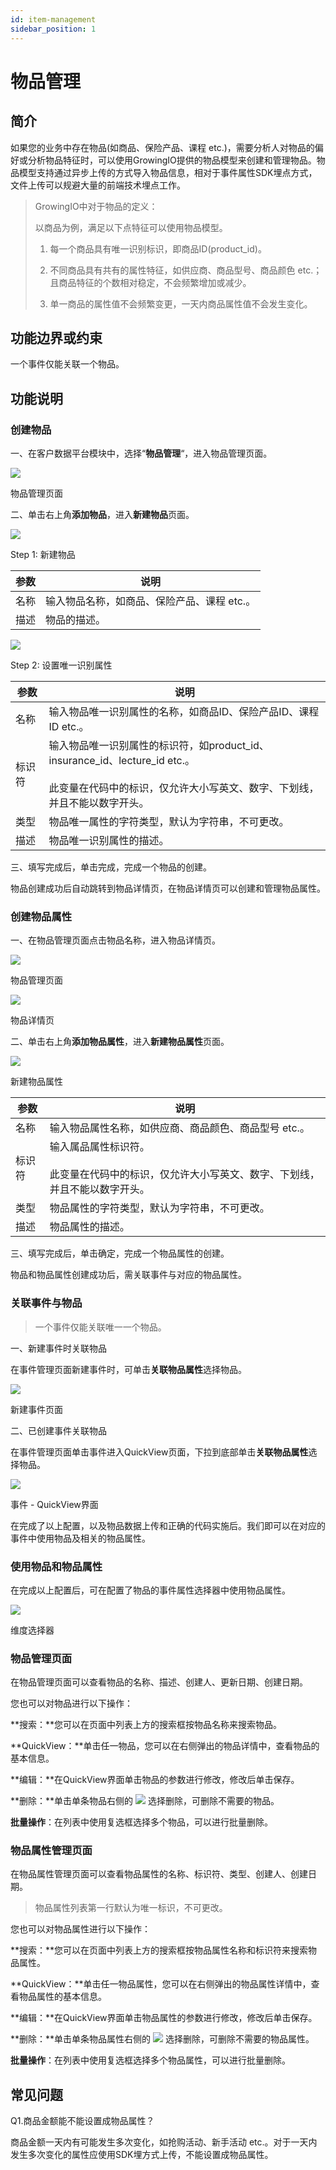 ```yaml
---
id: item-management
sidebar_position: 1
---
```


# 物品管理

## 简介[](#jian-jie)

如果您的业务中存在物品(如商品、保险产品、课程 etc.)，需要分析人对物品的偏好或分析物品特征时，可以使用GrowingIO提供的物品模型来创建和管理物品。物品模型支持通过异步上传的方式导入物品信息，相对于事件属性SDK埋点方式，文件上传可以规避大量的前端技术埋点工作。

> GrowingIO中对于物品的定义：
> 
> 以商品为例，满足以下点特征可以使用物品模型。
> 
> 1.  每一个商品具有唯一识别标识，即商品ID(product_id)。
> 
> 2.  不同商品具有共有的属性特征，如供应商、商品型号、商品颜色 etc.；且商品特征的个数相对稳定，不会频繁增加或减少。
> 
> 3.  单一商品的属性值不会频繁变更，一天内商品属性值不会发生变化。
> 


## 功能边界或约束[](#gong-neng-bian-jie-huo-yue-shu)

一个事件仅能关联一个物品。


## 功能说明[](#gong-neng-shuo-ming)

### 创建物品[](#chuang-jian-wu-pin)

一、在客户数据平台模块中，选择“**物品管理**“，进入物品管理页面。

![](https://gblobscdn.gitbook.com/assets%2F-M2qbZInaXgdm8kkNosp%2F-M397mvLNcyag8pMLao3%2F-M39NyrYXiaTWby2Bt6e%2Fimage.png?alt=media&token=480263c9-5b48-4194-8f0b-96b3b507850b)

物品管理页面

二、单击右上角**添加物品**，进入**新建物品**页面。

![](https://gblobscdn.gitbook.com/assets%2F-M2qbZInaXgdm8kkNosp%2F-M397mvLNcyag8pMLao3%2F-M39ObiKHKSQ0NP9YJH4%2Fimage.png?alt=media&token=e12f0b00-b027-45f6-964f-9ca53d2729cf)

Step 1: 新建物品

| 参数  | 说明  |
| --- | --- |
| 名称  | 输入物品名称，如商品、保险产品、课程 etc.。 |
| 描述  | 物品的描述。 |

![](https://gblobscdn.gitbook.com/assets%2F-M2qbZInaXgdm8kkNosp%2F-M397mvLNcyag8pMLao3%2F-M39PPC6Y4PuR7nqBVB0%2Fimage.png?alt=media&token=e65db743-e10b-4325-bcc7-f769850b1f68)

Step 2: 设置唯一识别属性

| 参数  | 说明  |
| --- | --- |
| 名称  | 输入物品唯一识别属性的名称，如商品ID、保险产品ID、课程ID etc.。 |
| 标识符 | 输入物品唯一识别属性的标识符，如product_id、insurance_id、lecture_id etc.。<br></br>此变量在代码中的标识，仅允许大小写英文、数字、下划线，并且不能以数字开头。 |
| 类型  | 物品唯一属性的字符类型，默认为字符串，不可更改。 |
| 描述  | 物品唯一识别属性的描述。 |

三、填写完成后，单击完成，完成一个物品的创建。

物品创建成功后自动跳转到物品详情页，在物品详情页可以创建和管理物品属性。


### 创建物品属性[](#chuang-jian-wu-pin-shu-xing)

一、在物品管理页面点击物品名称，进入物品详情页。

![](https://gblobscdn.gitbook.com/assets%2F-M2qbZInaXgdm8kkNosp%2F-M39Qvh2TzPbcSVWhz1G%2F-M39U2cfpFL7EhJCrAnb%2Fimage.png?alt=media&token=5297509e-8f79-420d-91ff-a41139e58614)

物品管理页面

![](https://gblobscdn.gitbook.com/assets%2F-M2qbZInaXgdm8kkNosp%2F-M39Qvh2TzPbcSVWhz1G%2F-M39U_CP0Zu-kxJ_lNUG%2Fimage.png?alt=media&token=12ff1599-56b7-4299-821a-1741096fce08)

物品详情页

二、单击右上角**添加物品属性**，进入**新建物品属性**页面。

![](https://gblobscdn.gitbook.com/assets%2F-M2qbZInaXgdm8kkNosp%2F-M39Qvh2TzPbcSVWhz1G%2F-M39V6EYbAC_xeWec-zA%2Fimage.png?alt=media&token=444d80d5-46f2-4078-86eb-312cd9cc0a39)

新建物品属性

| 参数  | 说明  |
| --- | --- |
| 名称  | 输入物品属性名称，如供应商、商品颜色、商品型号 etc.。 |
| 标识符 | 输入属品属性标识符。<br></br>此变量在代码中的标识，仅允许大小写英文、数字、下划线，并且不能以数字开头。 |
| 类型  | 物品属性的字符类型，默认为字符串，不可更改。 |
| 描述  | 物品属性的描述。 |

三、填写完成后，单击确定，完成一个物品属性的创建。

物品和物品属性创建成功后，需关联事件与对应的物品属性。


### 关联事件与物品[](#guan-lian-shi-jian-yu-wu-pin)

> 一个事件仅能关联唯一一个物品。

一、新建事件时关联物品

在事件管理页面新建事件时，可单击**关联物品属性**选择物品。

![](https://gblobscdn.gitbook.com/assets%2F-M2qbZInaXgdm8kkNosp%2F-M39Xpfweu5RXrS7ARhH%2F-M39Zzng0A7kbUTmD9DP%2Fimage.png?alt=media&token=08b6426b-51aa-4aaf-9e61-0dff292e0515)

新建事件页面

二、已创建事件关联物品

在事件管理页面单击事件进入QuickView页面，下拉到底部单击**关联物品属性**选择物品。

![](https://gblobscdn.gitbook.com/assets%2F-M2qbZInaXgdm8kkNosp%2F-M39Xpfweu5RXrS7ARhH%2F-M39cSPcrEGNLojSiJwM%2Fimage.png?alt=media&token=9920d77d-5d1d-4ce8-b1b3-b1dd7ab0455b)

事件 \- QuickView界面

在完成了以上配置，以及物品数据上传和正确的代码实施后。我们即可以在对应的事件中使用物品及相关的物品属性。


### 使用物品和物品属性[](#shi-yong-wu-pin-he-wu-pin-shu-xing)

在完成以上配置后，可在配置了物品的事件属性选择器中使用物品属性。

![](https://gblobscdn.gitbook.com/assets%2F-M2qbZInaXgdm8kkNosp%2F-M39dicnzGBCtcdh-jxS%2F-M39e5ORbBTfDaZYg3yV%2Fimage.png?alt=media&token=da4361dc-b8b9-4059-9a1f-eb1f3ed6871a)

维度选择器


### 物品管理页面[](#wu-pin-guan-li-ye-mian)

在物品管理页面可以查看物品的名称、描述、创建人、更新日期、创建日期。

您也可以对物品进行以下操作：

**搜索：**您可以在页面中列表上方的搜索框按物品名称来搜索物品。

**QuickView：**单击任一物品，您可以在右侧弹出的物品详情中，查看物品的基本信息。

**编辑：**在QuickView界面单击物品的参数进行修改，修改后单击保存。

**删除：**单击单条物品右侧的 ![](https://docs.growingio.com/.gitbook/assets/-Lo08UtW7H58ehFKeZ4g-LsycTyZaItbL8_Wigcx-LsyfkaafJ-8X2utJ9BbE782B9E782B9E782B9.png) 选择删除，可删除不需要的物品。

**批量操作**：在列表中使用复选框选择多个物品，可以进行批量删除。


### 物品属性管理页面[](#wu-pin-shu-xing-guan-li-ye-mian)

在物品属性管理页面可以查看物品属性的名称、标识符、类型、创建人、创建日期。

> 物品属性列表第一行默认为唯一标识，不可更改。

您也可以对物品属性进行以下操作：

**搜索：**您可以在页面中列表上方的搜索框按物品属性名称和标识符来搜索物品属性。

**QuickView：**单击任一物品属性，您可以在右侧弹出的物品属性详情中，查看物品属性的基本信息。

**编辑：**在QuickView界面单击物品属性的参数进行修改，修改后单击保存。

**删除：**单击单条物品属性右侧的 ![](https://docs.growingio.com/.gitbook/assets/-Lo08UtW7H58ehFKeZ4g-LsycTyZaItbL8_Wigcx-LsyfkaafJ-8X2utJ9BbE782B9E782B9E782B9.png) 选择删除，可删除不需要的物品属性。

**批量操作**：在列表中使用复选框选择多个物品属性，可以进行批量删除。


## 常见问题[](#chang-jian-wen-ti)

Q1.商品金额能不能设置成物品属性？

商品金额一天内有可能发生多次变化，如抢购活动、新手活动 etc.。对于一天内发生多次变化的属性应使用SDK埋方式上传，不能设置成物品属性。
